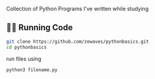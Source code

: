 Collection of Python Programs I've written while studying

## 🧑‍💻 Running Code

```bash
git clone https://github.com/zewaves/pythonbasics.git
cd pythonbasics
```

run files using 
```bash
python3 filename.py
```
